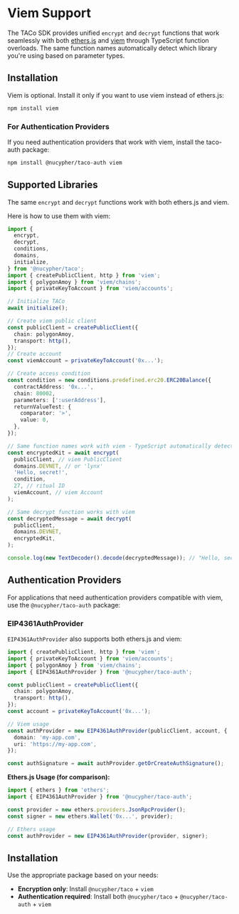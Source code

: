 # Viem Support

The TACo SDK provides unified `encrypt` and `decrypt` functions that work
seamlessly with both [ethers.js](https://docs.ethers.org/) and
[viem](https://viem.sh) through TypeScript function overloads. The same function
names automatically detect which library you're using based on parameter types.

## Installation

Viem is optional. Install it only if you want to use viem instead of ethers.js:

```bash
npm install viem
```

### For Authentication Providers

If you need authentication providers that work with viem, install the taco-auth
package:

```bash
npm install @nucypher/taco-auth viem
```

## Supported Libraries

The same `encrypt` and `decrypt` functions work with both ethers.js and viem.

Here is how to use them with viem:

```typescript
import {
  encrypt,
  decrypt,
  conditions,
  domains,
  initialize,
} from '@nucypher/taco';
import { createPublicClient, http } from 'viem';
import { polygonAmoy } from 'viem/chains';
import { privateKeyToAccount } from 'viem/accounts';

// Initialize TACo
await initialize();

// Create viem public client
const publicClient = createPublicClient({
  chain: polygonAmoy,
  transport: http(),
});
// Create account
const viemAccount = privateKeyToAccount('0x...');

// Create access condition
const condition = new conditions.predefined.erc20.ERC20Balance({
  contractAddress: '0x...',
  chain: 80002,
  parameters: [':userAddress'],
  returnValueTest: {
    comparator: '>',
    value: 0,
  },
});

// Same function names work with viem - TypeScript automatically detects the right overload
const encryptedKit = await encrypt(
  publicClient, // viem PublicClient
  domains.DEVNET, // or 'lynx'
  'Hello, secret!',
  condition,
  27, // ritual ID
  viemAccount, // viem Account
);

// Same decrypt function works with viem
const decryptedMessage = await decrypt(
  publicClient,
  domains.DEVNET,
  encryptedKit,
);

console.log(new TextDecoder().decode(decryptedMessage)); // "Hello, secret!"
```

## Authentication Providers

For applications that need authentication providers compatible with viem, use
the `@nucypher/taco-auth` package:

### EIP4361AuthProvider

`EIP4361AuthProvider` also supports both ethers.js and viem:

```typescript
import { createPublicClient, http } from 'viem';
import { privateKeyToAccount } from 'viem/accounts';
import { polygonAmoy } from 'viem/chains';
import { EIP4361AuthProvider } from '@nucypher/taco-auth';

const publicClient = createPublicClient({
  chain: polygonAmoy,
  transport: http(),
});
const account = privateKeyToAccount('0x...');

// Viem usage
const authProvider = new EIP4361AuthProvider(publicClient, account, {
  domain: 'my-app.com',
  uri: 'https://my-app.com',
});

const authSignature = await authProvider.getOrCreateAuthSignature();
```

**Ethers.js Usage (for comparison):**

```typescript
import { ethers } from 'ethers';
import { EIP4361AuthProvider } from '@nucypher/taco-auth';

const provider = new ethers.providers.JsonRpcProvider();
const signer = new ethers.Wallet('0x...', provider);

// Ethers usage
const authProvider = new EIP4361AuthProvider(provider, signer);
```

## Installation

Use the appropriate package based on your needs:

- **Encryption only**: Install `@nucypher/taco` + `viem`
- **Authentication required**: Install both `@nucypher/taco` +
  `@nucypher/taco-auth` + `viem`
